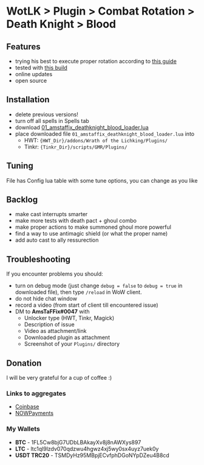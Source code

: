 # WotLK > Plugin > Combat Rotation > Death Knight > Blood

## Features
- trying his best to execute proper rotation according to [this guide](https://www.wowhead.com/wotlk/guides/blood-death-knight-tank-overview-best-races-professions)
- tested with [this build](https://www.wowhead.com/wotlk/talent-calc/death-knight/23050005-32005350352203012300033101351_001s8q11s9f21xv631ts841sxd51s8g)
- online updates
- open source

## Installation
- delete previous versions!
- turn off all spells in Spells tab
- download [01_amstaffix_deathknight_blood_loader.lua](https://raw.githubusercontent.com/AmsTaFFix/gmr-stuff/main/clientside/plugins/rotations/deathkight/blood/v4/01_amstaffix_deathknight_blood_loader.lua)
- place downloaded file `01_amstaffix_deathknight_blood_loader.lua` into
  - HWT: `{HWT_Dir}/addons/Wrath of the Lichking/Plugins/`
  - Tinkr: `{Tinkr_Dir}/scripts/GMR/Plugins/`

## Tuning
File has Config lua table with some tune options, you can change as you like

## Backlog
- make cast interrupts smarter
- make more tests with death pact + ghoul combo
- make proper actions to make summoned ghoul more powerful
- find a way to use antimagic shield (or what the proper name)
- add auto cast to ally ressurection

## Troubleshooting
If you encounter problems you should:
- turn on debug mode (just change `debug = false` to `debug = true` in downloaded file), then type `/reload` in WoW client.
- do not hide chat window
- record a video (from start of client till encountered issue)
- DM to **AmsTaFFix#0047** with
  - Unlocker type (HWT, Tinkr, Magick)
  - Description of issue
  - Video as attachment/link
  - Downloaded plugin as attachment
  - Screenshot of your `Plugins/` directory

## Donation
I will be very grateful for a cup of coffee :)

### Links to aggregates
- [Coinbase](https://commerce.coinbase.com/checkout/4662ac44-ca8c-4f8f-9130-d647d0d89da0)
- [NOWPayments](https://nowpayments.io/donation/AmsTaFFix)

### My Wallets
- **BTC** - 1FL5Cw8bjG7UDbLBAkayXv8j8nAWXys897
- **LTC** - ltc1ql9lzdv070qdzwu4hgwz4xj5wy0sx4uyz7uek0y
- **USDT TRC20** - TSMDyHz95MBpjECvfphDGoNYpDZeu4B8cd